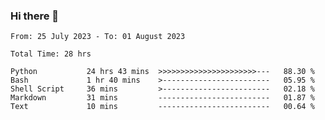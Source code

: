 ### Hi there 👋

<!--
**ututono/ututono** is a ✨ _special_ ✨ repository because its `README.md` (this file) appears on your GitHub profile.

Here are some ideas to get you started:

- 🔭 I’m currently working on ...
- 🌱 I’m currently learning ...
- 👯 I’m looking to collaborate on ...
- 🤔 I’m looking for help with ...
- 💬 Ask me about ...
- 📫 How to reach me: ...
- 😄 Pronouns: ...
- ⚡ Fun fact: ...
-->



<!--START_SECTION:waka-->

```text
From: 25 July 2023 - To: 01 August 2023

Total Time: 28 hrs

Python           24 hrs 43 mins  >>>>>>>>>>>>>>>>>>>>>>---   88.30 %
Bash             1 hr 40 mins    >------------------------   05.95 %
Shell Script     36 mins         >------------------------   02.18 %
Markdown         31 mins         -------------------------   01.87 %
Text             10 mins         -------------------------   00.64 %
```

<!--END_SECTION:waka-->
